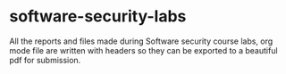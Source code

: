 # software-security-labs

All the reports and files made during Software security course labs, org mode file
are written with headers so they can be exported to a beautiful pdf
for submission.
